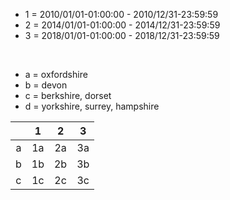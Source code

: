  * 1 = 2010/01/01-01:00:00 - 2010/12/31-23:59:59
 * 2 = 2014/01/01-01:00:00 - 2014/12/31-23:59:59
 * 3 = 2018/01/01-01:00:00 - 2018/12/31-23:59:59

<br/>

 * a = oxfordshire
 * b = devon
 * c = berkshire, dorset
 * d = yorkshire, surrey, hampshire

|       |   1   |   2   |   3   |
| :---: | :---: | :---: | :---: |
|   a   |  1a   |  2a   |  3a   |
|   b   |  1b   |  2b   |  3b   |
|   c   |  1c   |  2c   |  3c   |
